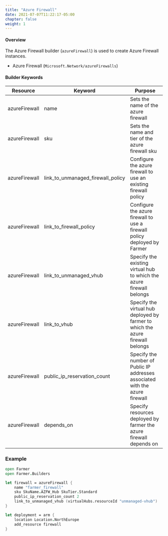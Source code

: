```yaml
---
title: "Azure Firewall"
date: 2021-07-07T11:22:17-05:00
chapter: false
weight: 1
---
```


#### Overview

The Azure Firewall builder (`azureFirewall`) is used to create Azure Firewall instances.

- Azure Firewall (`Microsoft.Network/azureFirewalls`)

#### Builder Keywords

| Resource       | Keyword              | Purpose                                                                |
| -------------- | -------------------- | -----------------------------------------------------------------------|
| azureFirewall           | name | Sets the name of the azure firewall |
| azureFirewall           | sku | Sets the name and tier of the azure firewall sku |
| azureFirewall           | link_to_unmanaged_firewall_policy | Configure the azure firewall to use an existing firewall policy |
| azureFirewall           | link_to_firewall_policy | Configure the azure firewall to use a firewall policy deployed by Farmer |
| azureFirewall           | link_to_unmanaged_vhub | Specify the existing virtual hub to which the azure firewall belongs |
| azureFirewall           | link_to_vhub | Specify the virtual hub deployed by farmer to which the azure firewall belongs |
| azureFirewall           | public_ip_reservation_count | Specify the number of Public IP addresses associated with the azure firewall |
| azureFirewall           | depends_on | Specify resources deployed by farmer the azure firewall depends on |

### Example

```fsharp
open Farmer
open Farmer.Builders

let firewall = azureFirewall {
    name "farmer_firewall"
    sku SkuName.AZFW_Hub SkuTier.Standard
    public_ip_reservation_count 2
    link_to_unmanaged_vhub (virtualHubs.resourceId "unmanaged-vhub")
}

let deployment = arm {
    location Location.NorthEurope
    add_resource firewall
}
```